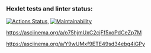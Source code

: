 ### Hexlet tests and linter status:
[![Actions Status](https://github.com/DashaHadeeva/python-project-49/workflows/hexlet-check/badge.svg)](https://github.com/DashaHadeeva/python-project-49/actions), [![Maintainability](https://api.codeclimate.com/v1/badges/e56d379337b9f608d521/maintainability)](https://codeclimate.com/github/DashaHadeeva/python-project-49/maintainability)

https://asciinema.org/a/o75hjmUxC2cjFf5xoPdCeZp7M

https://asciinema.org/a/Y9wUMxf9ETE49sd34ebg4iGPy